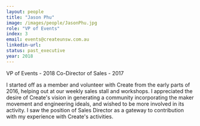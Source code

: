 ```yaml
---
layout: people
title: "Jason Phu"
image: /images/people/JasonPhu.jpg
role: "VP of Events"
index: 3
email: events@createunsw.com.au
linkedin-url:
status: past_executive
year: 2018
---
```

VP of Events - 2018
Co-Director of Sales - 2017

I started off as a member and volunteer with Create from the early parts of 2016, helping out at our weekly sales stall and workshops. I appreciated the desire of Create's vision in generating a community incorporating the maker movement and engineering ideals, and wished to be more involved in its activity. I saw the position of Sales Director as a gateway to contribution with my experience with Create's activities.
